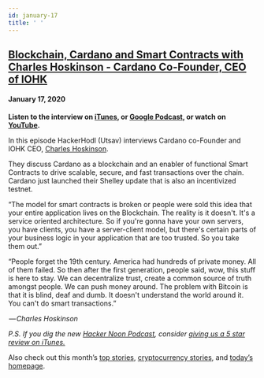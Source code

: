 ```yaml
---
id: january-17
title: ' '
---
```


<h2><a href="https://podcast.hackernoon.com/e/blockchain-cardano-and-smart-contracts-with-charles-hoskinson-cardano-co-founder-ceo-of-iohk/">Blockchain, Cardano and Smart Contracts with Charles Hoskinson - Cardano Co-Founder, CEO of IOHK</a></h2>
<h4>January 17, 2020</h4>

<p>
<strong>Listen to the interview on <a href="https://itunes.apple.com/us/podcast/product-iteration-with-hacker-noon-interim-cto-dane-lyons/id1436233955?i=1000421970409&mt=2">iTunes</a>, or <a href="https://play.google.com/music/m/Dfuna5a4pzsmjr76bxabkxdrhim?t=Product_Iteration_with_Hacker_Noon_Interim_CTO_Dane_Lyons-Hacker_Noon_Podcast">Google Podcast</a>, or watch on <a href="https://www.youtube.com/channel/UChu5YILgrOYOfkfRlTB-D-g">YouTube</a>.</strong>
</p>
In this episode HackerHodl (Utsav) interviews Cardano co-Founder and IOHK CEO, <a href="https://iohk.io/en/team/charles-hoskinson">Charles Hoskinson</a>.
<p>
They discuss Cardano as a blockchain and an enabler of functional Smart Contracts to drive scalable, secure, and fast transactions over the chain. Cardano just launched their Shelley update that is also an incentivized testnet.
</p>
“The model for smart contracts is broken or people were sold this idea that your entire application lives on the Blockchain. The reality is it doesn't. It's a service oriented architecture. So if you're gonna have your own servers, you have clients, you have a server-client model, but there's certain parts of your business logic in your application that are too trusted. So you take them out.”
<p>
“People forget the 19th century. America had hundreds of private money. All of them failed. So then after the first generation, people said, wow, this stuff is here to stay. We can decentralize trust, create a common source of truth amongst people. We can push money around. The problem with Bitcoin is that it is blind, deaf and dumb. It doesn't understand the world around it. You can't do smart transactions.”
</p>
<em> —<strong> </strong>Charles Hoskinson</em>
 
<p>
<em>P.S. If you dig the new <a href="https://podcast.hackernoon.com/">Hacker Noon Podcast</a>, consider <a href="https://itunes.apple.com/us/podcast/the-hacker-noon-podcast/id1436233955?mt=2">giving us a 5 star review on iTunes.</a></em>
</p>
Also check out this month’s <a href="https://hackernoon.com/archive/2019/07">top stories</a>, <a href="https://hackernoon.com/tagged/cryptocurrency">cryptocurrency stories</a>, and <a href="http://hackernoon.com/">today’s homepage</a>.